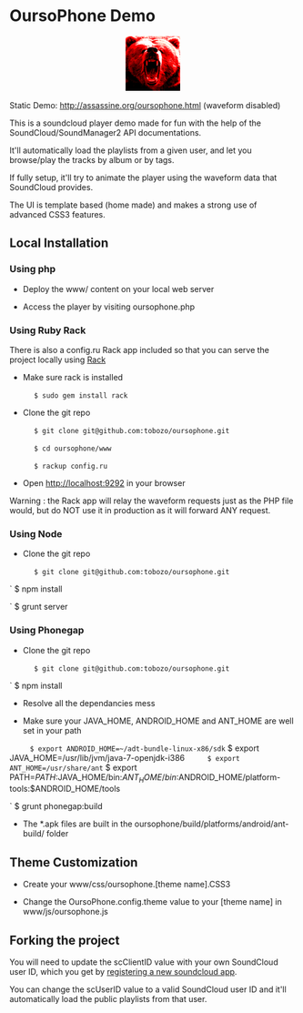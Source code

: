 # OursoPhone Demo

<p align="center">
  <img src="/www/res/icon/android/icon-96-xhdpi.png?raw=true" title="OursoPhone" />
</p>

Static Demo: http://assassine.org/oursophone.html (waveform disabled)


This is a soundcloud player demo made for fun with the help of the SoundCloud/SoundManager2 API documentations.

It'll automatically load the playlists from a given user, and let you browse/play the tracks by album or by tags.

If fully setup, it'll try to animate the player using the waveform data that SoundCloud provides.

The UI is template based (home made) and makes a strong use of advanced CSS3 features.

## Local Installation


### Using php

* Deploy the www/ content on your local web server

* Access the player by visiting oursophone.php


### Using Ruby Rack

There is also a config.ru Rack app included so that you can serve the project locally using [Rack](http://rack.github.com)

* Make sure rack is installed

`      $ sudo gem install rack`

* Clone the git repo

`      $ git clone git@github.com:tobozo/oursophone.git`

`      $ cd oursophone/www`

`      $ rackup config.ru`

* Open [http://localhost:9292](http://localhost:9292) in your browser

Warning : the Rack app will relay the waveform requests just as the PHP file would, but do NOT use it in production as it will forward ANY request.


### Using Node

* Clone the git repo

`      $ git clone git@github.com:tobozo/oursophone.git`

`      $ npm install

`      $ grunt server


### Using Phonegap

* Clone the git repo

`      $ git clone git@github.com:tobozo/oursophone.git`

`      $ npm install

* Resolve all the dependancies mess

* Make sure your JAVA_HOME, ANDROID_HOME and ANT_HOME are well set in your path

`      $ export ANDROID_HOME=~/adt-bundle-linux-x86/sdk
`      $ export JAVA_HOME=/usr/lib/jvm/java-7-openjdk-i386
`      $ export ANT_HOME=/usr/share/ant
`      $ export PATH=$PATH:$JAVA_HOME/bin:$ANT_HOME/bin:$ANDROID_HOME/platform-tools:$ANDROID_HOME/tools

`      $ grunt phonegap:build

* The *.apk files are built in the oursophone/build/platforms/android/ant-build/ folder


## Theme Customization

* Create your www/css/oursophone.[theme name].CSS3

* Change the OursoPhone.config.theme value to your [theme name] in www/js/oursophone.js


## Forking the project

You will need to update the scClientID value with your own SoundCloud user ID, which you get by [registering a new soundcloud app](http://soundcloud.com/you/apps/new).

You can change the scUserID value to a valid SoundCloud user ID and it'll automatically load the public playlists from that user.
